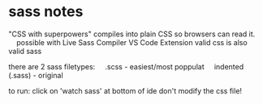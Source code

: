 # sass notes

"CSS with superpowers"
compiles into plain CSS so browsers can read it.
    possible with Live Sass Compiler VS Code Extension
valid css is also valid sass

there are 2 sass filetypes:
    .scss - easiest/most poppulat
    indented (.sass) - original

to run: click on 'watch sass' at bottom of ide
don't modify the css file!
